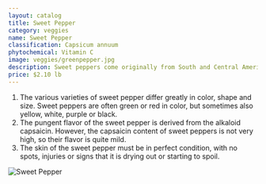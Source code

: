 ```yaml
---
layout: catalog
title: Sweet Pepper
category: veggies
name: Sweet Pepper
classification: Capsicum annuum
phytochemical: Vitamin C
image: veggies/greenpepper.jpg
description: Sweet peppers come originally from South and Central America and belong to the Solanaceae (nightshade) family.
price: $2.10 lb
---
```


1. The various varieties of sweet pepper differ greatly in color, shape and size. Sweet peppers are often green or red in color, but sometimes also yellow, white, purple or black. 
2. The pungent flavor of the sweet pepper is derived from the alkaloid capsaicin. However, the capsaicin content of sweet peppers is not very high, so their flavor is quite mild. 
3. The skin of the sweet pepper must be in perfect condition, with no spots, injuries or signs that it is drying out or starting to spoil.

![Sweet Pepper](http://upload.wikimedia.org/wikipedia/commons/a/a7/Capsicum1.jpg)
